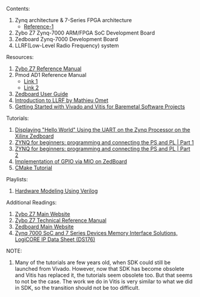 Contents:
1) Zynq architecture & 7-Series FPGA architecture
   - [Reference-1](2_Zynq_Architecture_C7T.pdf)
2) Zybo Z7 Zynq-7000 ARM/FPGA SoC Development Board
3) Zedboard Zynq-7000 Development Board
4) LLRF(Low-Level Radio Frequency) system
   
Resources:
1) [Zybo Z7 Reference Manual](https://digilent.com/reference/programmable-logic/zybo-z7/reference-manual)
2) Pmod AD1 Reference Manual
   - [Link 1](https://digilent.com/reference/pmod/pmodad1/reference-manual?redirect=1)
   - [Link 2](https://digilent.com/reference/pmod/pmodad1/start?srsltid=AfmBOooCFlo5c4yQ4HSvN0AYv5uxojle6DdbRSbTugZk2-r12hAPnNiF)
3) [Zedboard User Guide](zedboard_ug.pdf)
4) [Introduction to LLRF by Mathieu Omet](11_Mathieu_Omet.pdf)
5) [Getting Started with Vivado and Vitis for Baremetal Software Projects](https://digilent.com/reference/programmable-logic/guides/getting-started-with-ipi?srsltid=AfmBOoraVMij_zEjTQoFenP_CaSFDiXaXll95bg6o4_EfSeNV1O2LjuC)

Tutorials:
1) [Displaying "Hello World" Using the UART on the Zynq Processor on the Xilinx Zedboard](https://youtu.be/oJ-Kl7PR0Oo?feature=shared)
2) [ZYNQ for beginners: programming and connecting the PS and PL | Part 1](https://youtu.be/_odNhKOZjEo?feature=shared)
3) [ZYNQ for beginners: programming and connecting the PS and PL | Part 2](https://youtu.be/AOy5l36DroY?feature=shared)
4) [Implementation of GPIO via MIO on ZedBoard](https://youtu.be/qRKlKWHhkUc?feature=shared)
5) [CMake Tutorial](https://youtu.be/7YcbaupsY8I?si=XPpTLSzxE38MAWzx)

Playlists:
1) [Hardware Modeling Using Verilog](https://youtube.com/playlist?list=PLRsFfXmDi9IYCNlvNjrsD8bLMmNE0UxBH&feature=shared)
   
Additional Readings:
1) [Zybo Z7 Main Website](https://digilent.com/reference/programmable-logic/zybo-z7/start?srsltid=AfmBOopN7uKfjqV6cPSYC5BULxTQLSalCz9P4wHHEFmc3UUQrYhqpCC9) 
2) [Zybo Z7 Technical Reference Manual](https://docs.amd.com/r/en-US/ug585-zynq-7000-SoC-TRM/Programmable-Logic-Features-and-Descriptions)
3) [Zedboard Main Website](https://digilent.com/reference/programmable-logic/zedboard/start?srsltid=AfmBOoqFMqRs8EuEuzuW3a6XevHhIlWW80FaLX04CqQMJyEENWKjHxco)
4) [Zynq 7000 SoC and 7 Series Devices Memory Interface Solutions, LogiCORE IP Data Sheet (DS176)](https://docs.amd.com/r/en-US/ds176_7Series_MIS)

NOTE:
1) Many of the tutorials are few years old, when SDK could still be launched from Vivado. However, now that SDK has become obsolete and Vitis has replaced it, the tutorials seem obsolete too. But that seems to not be the case. The work we do in Vitis is very similar to what we did in SDK, so the transition should not be too difficult.

